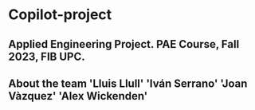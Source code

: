 # Copilot-project
Applied Engineering Project. PAE Course, Fall 2023, FIB UPC.
---
About the team
'Lluis Llull'
'Iván Serrano'
'Joan Vàzquez'
'Alex Wickenden'
---

